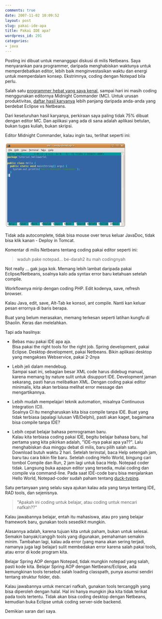 ```yaml
---
comments: true
date: 2007-11-02 10:09:52
layout: post
slug: pakai-ide-apa
title: Pakai IDE apa?
wordpress_id: 291
categories:
- java
---
```


Posting ini dibuat untuk menanggapi diskusi di milis Netbeans.
Saya menyarankan para programmer, daripada menghabiskan waktunya untuk memperdebatkan editor, lebih baik menginvestasikan waktu dan energi untuk memperdalam konsep. 
Ekstrimnya, coding dengan Notepad bila perlu. 



Salah satu [programmer hebat yang saya kenal](http://www.antonraharja.web.id/), sampai hari ini masih coding menggunakan editornya Midnight Commander (MC). Untuk urusan produktivitas, [daftar hasil karyanya](http://www.antonraharja.web.id/curriculum-vitae/) lebih panjang daripada anda-anda yang berdebat Eclipse vs Netbeans.

Dari keseluruhan hasil karyanya, perkiraan saya paling tidak 75% dibuat dengan editor MC. Dan aplikasi yang ada di sana adalah aplikasi betulan, bukan tugas kuliah, bukan skripsi.

Editor Midnight Commander, kalau ingin tau, terlihat seperti ini: 

![Tampilan Editor MC](/images/uploads/2007/11/mcedit.png)

Tidak ada autocomplete, tidak bisa mouse over terus keluar JavaDoc, tidak bisa klik kanan - Deploy in Tomcat.

Komentar di milis Netbeans tentang coding pakai editor seperti ini: 



> waduh pake notepad... be-darah2 itu mah codingnyah



Not really ... gak juga kok.
Memang lebih lambat daripada pakai Eclipse/Netbeans, soalnya kalo ada syntax error baru ketahuan setelah compile. 

Workflownya mirip dengan coding PHP. 
Edit kodenya, save, refresh browser. 

Kalau Java, edit, save, Alt-Tab ke konsol, ant compile.
Nanti kan keluar pesan errornya di baris berapa.

Buat yang belum merasakan, memang terkesan seperti latihan kungfu di Shaolin.
Keras dan melelahkan. 

Tapi ada hasilnya: 



	
  * Bebas mau pakai IDE apa aja.   
Bisa pakai the right tools for the right job. Spring development, pakai Eclipse. Desktop development, pakai Netbeans. Bikin aplikasi desktop yang mengakses Webservice, pakai 2-2nya

 

	
  * Lebih jeli dalam mendebug.   
Sampai saat ini, sebagian besar XML code harus didebug manual, karena memang by nature sulit untuk disupport IDE. Development jaman sekarang, pasti harus melibatkan XML. Dengan coding pakai editor minimalis, kita akan terbiasa melihat error message dan mengartikannya.



	
  * Lebih mudah mempelajari teknik automation, misalnya Continuous Integration (CI).   
  Soalnya CI itu mengharuskan kita bisa compile tanpa IDE. Buat yang tidak terbiasa (apalagi lulusan VB/Delphi), pasti akan kaget, bagaimana bisa compile tanpa IDE?


       
  * Lebih cepat belajar bahasa pemrograman baru.  
Kalau kita terbiasa coding pakai IDE, begitu belajar bahasa baru, hal pertama yang kita pikirkan adalah, "IDE-nya pakai apa ya??". Lalu menghabiskan dua minggu debat di milis, baru pilih salah satu. Download butuh waktu 2 hari. Setelah terinstal, baca Help setengah jam, baru tau cara bikin file baru. Setelah coding Hello World, bingung cari tombol Compile dan Run, 2 jam lagi untuk baca Help. Notepad coder tidak. Langsung buka apapun editor yang tersedia, mulai coding dan compile via command-line. Pada saat IDE-code baru bisa menjalankan Hello World, Notepad-coder sudah paham tentang [duck-typing](http://en.wikipedia.org/wiki/Duck_typing).





Satu pertanyaan yang selalu saya ajukan kalau ada yang tanya tentang IDE, RAD tools, dan sejenisnya.




> "Apakah ini coding untuk belajar, atau coding untuk mencari nafkah??"




Kalau jawabannya belajar, entah itu mahasiswa, atau pro yang belajar framework baru, gunakan tools sesedikit mungkin. 

Alasannya adalah, karena tujuan kita untuk paham, bukan untuk selesai.
Semakin banyak/canggih tools yang digunakan, pemahaman semakin minim. 
Tambahan lagi, kalau ada error (yang mana akan sering terjadi, namanya juga lagi belajar) sulit membedakan error karena salah pakai tools, atau error di kode program kita.

Belajar Spring AOP dengan Notepad, tidak mungkin notepad yang salah, pasti kode kita. 
Belajar Spring AOP dengan Netbeans/Eclipse, ada kemungkinan tools tersebut salah loading classpath, punya asumsi sendiri tentang struktur folder, dsb.

Kalau jawabannya untuk mencari nafkah, gunakan tools tercanggih yang bisa diperoleh dengan halal.
Hal ini hanya mungkin jika kita tidak terikat pada tools tertentu. 
Tidak akan bisa coding desktop dengan Netbeans, kemudian buka Eclipse untuk coding server-side backend.

Demikian saran dari saya.
